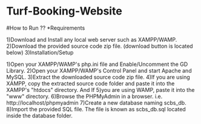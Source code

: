 # Turf-Booking-Website

#How to Run ??
*Requirements

1)Download and Install any local web server such as XAMPP/WAMP.
2)Download the provided source code zip file. (download button is located below)
3)Installation/Setup

1)Open your XAMPP/WAMP's php.ini file and Enable/Uncomment the GD Library.
2)Open your XAMPP/WAMP's Control Panel and start Apache and MySQL.
3)Extract the downloaded source code zip file.
4)If you are using XAMPP, copy the extracted source code folder and paste it into the XAMPP's "htdocs" directory. And If 5)you are using WAMP, paste it into the "www" directory.
6)Browse the PHPMyAdmin in a browser. i.e. http://localhost/phpmyadmin
7)Create a new database naming scbs_db.
8)Import the provided SQL file. The file is known as scbs_db.sql located inside the database folder.
